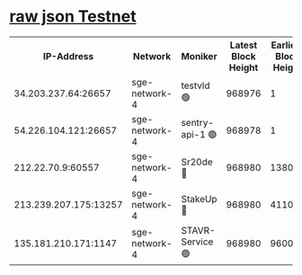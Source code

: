 
[raw json Testnet](https://rpc-check.sget.stavr.tech/sget/rpc-sget-result.json)
=


<table><tr><th>IP-Address</th><th>Network</th><th>Moniker</th><th>Latest Block Height</th><th>Earliest Block Height</th><th>Catching Up</th><th>Tx Index</th><th>Voting Power</th><th>Scan Time</th></tr><tr><td>34.203.237.64:26657</td><td>sge-network-4</td><td>testvld 🟢</td><td>968976</td><td>1</td><td>False</td><td>on</td><td>0</td><td>2024-01-05T16:15:25.928549065UTC</td></tr><tr><td>54.226.104.121:26657</td><td>sge-network-4</td><td>sentry-api-1 🟢</td><td>968978</td><td>1</td><td>False</td><td>on</td><td>0</td><td>2024-01-05T16:15:40.798911712UTC</td></tr><tr><td>212.22.70.9:60557</td><td>sge-network-4</td><td>Sr20de 🔴</td><td>968980</td><td>138001</td><td>False</td><td>on</td><td>99</td><td>2024-01-05T16:15:52.072988931UTC</td></tr><tr><td>213.239.207.175:13257</td><td>sge-network-4</td><td>StakeUp 🔴</td><td>968980</td><td>411001</td><td>False</td><td>off</td><td>100</td><td>2024-01-05T16:15:49.206100707UTC</td></tr><tr><td>135.181.210.171:1147</td><td>sge-network-4</td><td>STAVR-Service 🟢</td><td>968980</td><td>960001</td><td>False</td><td>on</td><td>0</td><td>2024-01-05T16:15:49.558818297UTC</td></tr></table>
